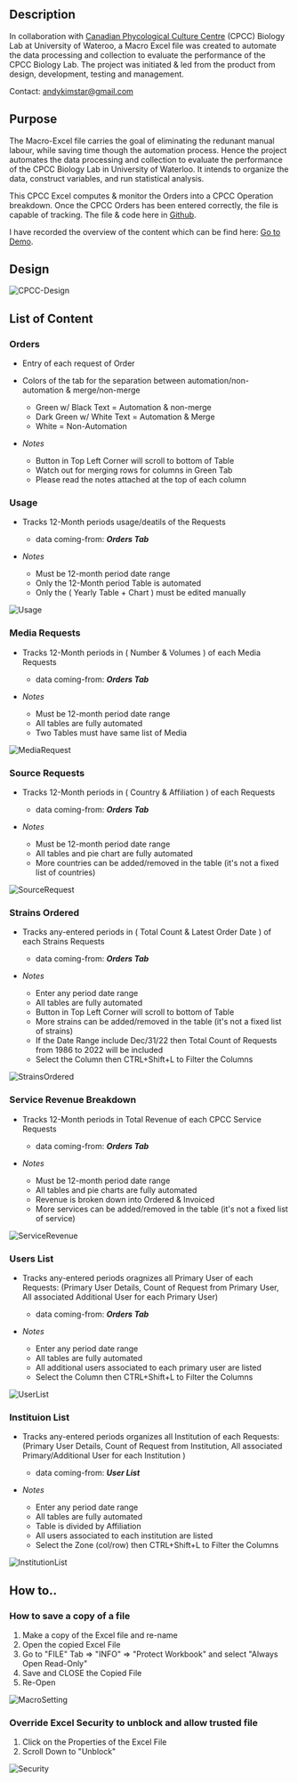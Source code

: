 ## Description
In collaboration with  [Canadian Phycological Culture Centre](https://uwaterloo.ca/canadian-phycological-culture-centre/about) (CPCC) Biology Lab at University of Wateroo, a Macro Excel file was created to automate the data processing and collection to evaluate the performance of the CPCC Biology Lab.
The project was initiated & led from the product from design, development, testing and management.

Contact: andykimstar@gmail.com

## Purpose
The Macro-Excel file carries the goal of eliminating the redunant manual labour, while saving time though the automation process. 
Hence the project automates the data processing and collection to evaluate the performance of the CPCC Biology Lab in University of Waterloo. 
It intends to organize the data, construct variables, and run statistical analysis.

This CPCC Excel computes & monitor the Orders into a CPCC Operation breakdown. Once the CPCC Orders has been entered correctly, the file is capable of tracking. The file & code here in [Github](https://github.com/andykimstar/CPCC-Macro-Excel).

I have recorded the overview of the content which can be find here: [Go to Demo](https://youtu.be/qNkoCGgKEuw).


## Design
![CPCC-Design](https://github.com/user-attachments/assets/2d1319d7-8fd6-4aba-9712-16ec8978b1a2)



## List of Content

### Orders
* Entry of each request of Order
* Colors of the tab for the separation between automation/non-automation & merge/non-merge
  - Green w/ Black Text = Automation & non-merge
  - Dark Green w/ White Text = Automation & Merge
  - White = Non-Automation

* *Notes*
    - Button in Top Left Corner will scroll to bottom of Table
    - Watch out for merging rows for columns in Green Tab
    - Please read the notes attached at the top of each column



### Usage
* Tracks 12-Month periods usage/deatils of the Requests
  - data coming-from: **_Orders Tab_**

* *Notes*
    - Must be 12-month period date range
    - Only the 12-Month period Table is automated
    - Only the ( Yearly Table + Chart ) must be edited manually 

![Usage](https://github.com/user-attachments/assets/fb2e8faa-39e5-490d-8f63-d66957a65a0d)



### Media Requests
* Tracks 12-Month periods in ( Number & Volumes ) of each Media Requests
  - data coming-from: **_Orders Tab_**

* *Notes*
    - Must be 12-month period date range
    - All tables are fully automated
    - Two Tables must have same list of Media
      
![MediaRequest](https://github.com/user-attachments/assets/72d1240c-ad1b-4b26-b0fe-b4b3c8dd2dad)


 
### Source Requests
* Tracks 12-Month periods in ( Country & Affiliation ) of each Requests
  - data coming-from: **_Orders Tab_**

* *Notes*
    - Must be 12-month period date range
    - All tables and pie chart are fully automated
    - More countries can be added/removed in the table (it's not a fixed list of countries)
 
![SourceRequest](https://github.com/user-attachments/assets/901f1124-89c7-4d71-9ca2-6281006fa9f1)


    
### Strains Ordered
* Tracks any-entered periods in ( Total Count & Latest Order Date ) of each Strains Requests
  - data coming-from: **_Orders Tab_**

* *Notes*
    - Enter any period date range
    - All tables are fully automated
    - Button in Top Left Corner will scroll to bottom of Table
    - More strains can be added/removed in the table (it's not a fixed list of strains)
    - If the Date Range include Dec/31/22 then Total Count of Requests from 1986 to 2022 will be included
    - Select the Column then CTRL+Shift+L to Filter the Columns

![StrainsOrdered](https://github.com/user-attachments/assets/221deb48-9279-4d46-94e4-0fc046a202ea)



### Service Revenue Breakdown
* Tracks 12-Month periods in Total Revenue of each CPCC Service Requests
  - data coming-from: **_Orders Tab_**

* *Notes*
    - Must be 12-month period date range
    - All tables and pie charts are fully automated
    - Revenue is broken down into Ordered & Invoiced
    - More services can be added/removed in the table (it's not a fixed list of service)

![ServiceRevenue](https://github.com/user-attachments/assets/f0c53022-d301-42b6-8ba7-7ff427f8089c)



### Users List
* Tracks any-entered periods oragnizes all Primary User of each Requests: (Primary User Details, Count of Request from Primary User, All associated Additional User for each Primary User)
  - data coming-from: **_Orders Tab_**
    
* *Notes*
    - Enter any period date range
    - All tables are fully automated
    - All additional users associated to each primary user are listed
    - Select the Column then CTRL+Shift+L to Filter the Columns
 
![UserList](https://github.com/user-attachments/assets/def245ea-4db0-4fb8-ab21-681343314463)


 
### Instituion List
* Tracks any-entered periods organizes all Institution of each Requests: (Primary User Details, Count of Request from Institution, All associated Primary/Additional User for each Institution )
  - data coming-from: **_User List_**
    
* *Notes*
    - Enter any period date range
    - All tables are fully automated
    - Table is divided by Affiliation
    - All users associated to each institution are listed
    - Select the Zone (col/row) then CTRL+Shift+L to Filter the Columns
 
![InstitutionList](https://github.com/user-attachments/assets/0b055fc3-a10f-488d-91a4-4a231abb63f1)



## How to..

### How to save a copy of a file

1. Make a copy of the Excel file and re-name
2. Open the copied Excel File
3. Go to "FILE" Tab => "INFO" => "Protect Workbook" and select "Always Open Read-Only"
4. Save and CLOSE the Copied File
5. Re-Open

![MacroSetting](https://github.com/user-attachments/assets/4c2841e8-c8d4-4ebb-a523-5f2256afbff5)


### Override Excel Security to unblock and allow trusted file

1. Click on the Properties of the Excel File
2. Scroll Down to "Unblock"

![Security](https://github.com/user-attachments/assets/272cb18c-bbd9-4be1-9959-ee3676bc2b7f)


